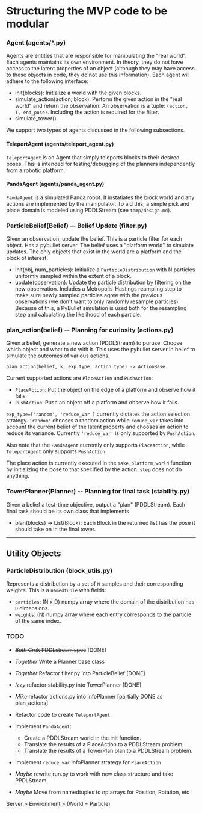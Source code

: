 # Structuring the MVP code to be modular

### Agent (agents/*.py)

Agents are entities that are responsible for manipulating the "real world". Each agents maintains its own environment. In theory, they do not have access to the latent properties of an object (although they may have access to these objects in code, they do not use this information). Each agent will adhere to the following interface:

 * init(blocks): Initialize a world with the given blocks.
 * simulate_action(action, block): Perform the given action in the "real world" and return the observation. An observation is a tuple: `(action, T, end_pose)`. Including the action is required for the filter.
 * simulate_tower()

 We support two types of agents discussed in the following subsections.

#### TeleportAgent (agents/teleport_agent.py)

`TeleportAgent` is an Agent that simply teleports blocks to their desired poses. This is intended for testing/debugging of the planners independently from a robotic platform.

#### PandaAgent (agents/panda_agent.py)

`PandaAgent` is a simulated Panda robot. It instatiates the block world and any actions are implemented by the manipulator. To aid this, a simple pick and place domain is modeled using PDDLStream (see `tamp/design.md`).

### ParticleBelief(Belief) –- Belief Update (filter.py)

Given an observation, update the belief. This is a particle filter for each object. Has a pybullet server. The belief uses a "platform world" to simulate updates. The only objects that exist in the world are a platform and the block of interest.

 * init(obj, num_particles): Initialize a `ParticleDistribution` with N particles uniformly sampled within the extent of a block. 
 * update(observation): Update the particle distribution by filtering on the new observation. Includes a Metropolis-Hastings reampling step to make sure newly sampled particles agree with the previous observations (we don't want to only randomly resample particles). Because of this, a PyBullet simulation is used both for the resampling step and calculating the likelihood of each particle.

### plan_action(belief) -- Planning for curiosity (actions.py)

Given a belief, generate a new action (PDDLStream) to puruse. Choose which
object and what to do with it. This uses the pybullet server in belief to
simulate the outcomes of various actions.
``` 
plan_action(belief, k, exp_type, action_type) -> ActionBase
```

Current supported actions are `PlaceAction` and `PushAction`:
 * `PlaceAction`: Put the object on the edge of a platform and observe how it falls.
 * `PushAction`: Push an object off a platform and observe how it falls.

`exp_type=['random', 'reduce_var']` currently dictates the action selection strategy. `'random'` chooses a random action while `reduce_var` takes into account the current belief of the latent property and chooses an action to reduce its variance. Currently `'reduce_var'` is only supported by `PushAction`.

Also note that the `PandaAgent` currently only supports `PlaceAction`, while `TeleportAgent` only supports `PushAction`.

The place action is currently executed in the `make_platform_world` function by initializing the pose to that specified by the action. `step` does not do anything.
 
### TowerPlanner(Planner) -- Planning for final task (stability.py)

Given a belief a test-time objective, output a "plan" (PDDLStream). Each final
task should be its own class that implements

 * plan(blocks) -> List(Block): Each Block in the returned list has the pose it should take on in the final tower.

-------------------------------------------------------------------------------

## Utility Objects

### ParticleDistribution (block_utils.py)

Represents a distribution by a set of `N` samples and their corresponding weights. This is a `namedtuple` with fields:
 * `particles`: (N x D) numpy array where the domain of the distribution has `D` dimensions.
 * `weights`: (N) numpy array where each entry corresponds to the particle of the same index.


### TODO

 * <s>*Both* Grok PDDLstream spec</s> [DONE]
 * *Together* Write a Planner base class
 * *Together* Refactor filter.py into ParticleBelief [DONE]
 * <s>*Izzy* refactor stability.py into TowerPlanner</s> [DONE]
 * *Mike* refactor actions.py into InfoPlanner [partially DONE as plan_actions]
 
 * Refactor code to create `TeleportAgent`.
 * Implement `PandaAgent`:
    * Create a PDDLStream world in the init function.
    * Translate the results of a PlaceAction to a PDDLStream problem.
    * Translate the results of a TowerPlan plan to a PDDLStream problem.
 * Implement `reduce_var` InfoPlanner strategy for `PlaceAction`
 

 * *Maybe* rewrite run.py to work with new class structure and take PPDLStream
 * *Maybe* Move from namedtuples to np arrays for Position, Rotation, etc


Server > Environment > (World = Particle)